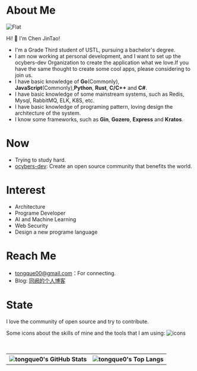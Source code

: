 # About Me
![Flat](https://komarev.com/ghpvc/?username=tongque0&style=flat-square)

Hi! 👋 I'm Chen JinTao!
- I'm a Grade Third student of USTL, pursuing a bachelor's degree.
- I am now working at personal development, and I want to set up the ocybers-dev Organization to create the application what we love.If you have the same thought to create some cool apps, please considering to join us.
- I have basic knowledge of **Go**(Commonly), **JavaScript**(Commonly),**Python**, **Rust**, **C/C++** and **C#**.
- I have basic knowledge of some mainstream systems, such as Redis, Mysql, RabbitMQ, ELK, K8S, etc.
- I have basic knowledge of programing pattern, loving design the architecture of the system.
- I know some frameworks, such as **Gin**, **Gozero**, **Express**  and **Kratos**.
# Now
- Trying to study hard.
- [ocybers-dev](https://github.com/ocybers-dev): Create an open source community that benefits the world.
# Interest
- Architecture
- Programe Developer
- AI and Machine Learning
- Web Security
- Design a new programe language
# Reach Me
- tongque00@gmail.com：For connecting.
- Blog: [同阙的个人博客](https://tongque.ocybers.com/)
# State

I love the community of open source and try to contribute.

Some icons about the skills of mine and the tools that I am using:
![icons](https://skillicons.dev/icons?i=go,docker,kubernetes,cmake,py,js,css,nodejs,react,vue,nextjs,electron,express,vite,webpack,vscode,rabbitmq,kafka,redis,mysql,nginx,cloudflare,prometheus,grafana,github,git,powershell)

<br>
<table>
  <tr>
    <th>
      <img alt="tongque0's GitHub Stats" src="https://github-readme-stats-git-masterrstaa-rickstaa.vercel.app/api?username=tongque0&show_icons=true&theme=transparent&hide_border=true" align="center" />
    </th>
    <th>
      <img alt="tongque0's Top Langs" src="https://github-readme-stats-git-masterrstaa-rickstaa.vercel.app/api/top-langs/?username=tongque0&layout=compact&theme=transparent&hide_border=true&langs_count=10&hide=CMake" align="center" />
    </th>
  </tr>
  <!-- <tr>
    <td colspan=2>
      <img alt="tongque0's Waka Time Stats" src="https://github-readme-stats.vercel.app/api/wakatime?username=tongque0&hide_border=true&layout=compact&theme=transparent&custom_title=WorkTimeThisWeek&range=last_7_days" align="center"/>
    </td>
  </tr> -->
</table>
